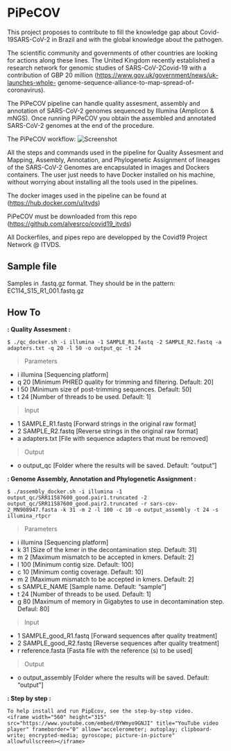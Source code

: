 # PiPeCOV
This project proposes to contribute to fill the knowledge gap about Covid-19SARS-CoV-2 in Brazil and with the global knowledge about the pathogen. 

The scientific community and governments of other countries are looking for actions along these lines. The United Kingdom recently established a research network for genomic studies of SARS-CoV-2Covid-19 with a contribution of GBP 20 million (https://www.gov.uk/government/news/uk-launches-whole- genome-sequence-alliance-to-map-spread-of-coronavirus).

The PiPeCOV pipeline can handle quality assesment, assembly and annotation of SARS-CoV-2 genomes sequenced by Illumina (Amplicon & mNGS). Once running PiPeCOV you obtain the assembled and annotated SARS-CoV-2 genomes at the end of the procedure.

The PiPeCOV workflow:
![Screenshot](pipecov.png)

All the steps and commands used in the pipeline for Quality Assesment and Mapping, Assembly, Annotation, and Phylogenetic Assignment of lineages of the SARS-CoV-2 Genomes are encapsulated in images and Dockers containers. The user just needs to have Docker installed on his machine, without worrying about installing all the tools used in the pipelines.

The docker images used in the pipeline can be found at (https://hub.docker.com/u/itvds)

PiPeCOV must be downloaded from this repo (https://github.com/alvesrco/covid19_itvds)

All Dockerfiles, and pipes repo are developped by the Covid19 Project Network @ ITVDS.

## Sample file

Samples in .fastq.gz format. They should be in the pattern: EC114_S15_R1_001.fastq.gz

## How To

**: Quality Assesment :**
```
$ ./qc_docker.sh -i illumina -1 SAMPLE_R1.fastq -2 SAMPLE_R2.fastq -a adapters.txt -q 20 -l 50 -o output_qc -t 24
```
> Parameters
- i illumina		[Sequencing platform]
- q 20		[Minimum PHRED quality for trimming and filtering. Default: 20]
- l 50		[Minimum size of post-trimming sequences. Default: 50]
- t 24		[Number of threads to be used. Default: 1]
> Input
- 1 SAMPLE_R1.fastq	[Forward strings in the original raw format]
- 2 SAMPLE_R2.fastq	[Reverse strings in the original raw format]
- a adapters.txt		[File with sequence adapters that must be removed]
> Output
- o output_qc		[Folder where the results will be saved. Default: “output”]

**: Genome Assembly, Annotation and Phylogenetic Assignment :**
```
$ ./assembly_docker.sh -i illumina -1 output_qc/SRR11587600_good.pair1.truncated -2 output_qc/SRR11587600_good.pair2.truncated -r sars-cov-2_MN908947.fasta -k 31 -m 2 -l 100 -c 10 -o output_assembly -t 24 -s illumina_rtpcr
```
> Parameters
- i illumina		[Sequencing platform]
- k 31		[Size of the kmer in the decontamination step. Default: 31]
- m 2		[Maximum mismatch to be accepted in kmers. Default: 2]
- l 100		[Minimum contig size. Default: 100]
- c 10		[Minimum contig coverage. Default: 10]
- m 2		[Maximum mismatch to be accepted in kmers. Default: 2]
- s SAMPLE_NAME		[Sample name. Default: “sample”]
- t 24		[Number of threads to be used. Default: 1]
- g 80		[Maximum of memory in Gigabytes to use in decontamination step. Defaul: 80]
> Input
- 1 SAMPLE_good_R1.fastq	[Forward sequences after quality treatment]
- 2 SAMPLE_good_R2.fastq	[Reverse sequences after quality treatment]
- r reference.fasta		[Fasta file with the reference (s) to be used]
> Output
- o output_assembly		[Folder where the results will be saved. Default: “output”]

**: Step by step :**
```
To help install and run PipEcov, see the step-by-step video.
<iframe width="560" height="315" src="https://www.youtube.com/embed/0YWmyo9GNJI" title="YouTube video player" frameborder="0" allow="accelerometer; autoplay; clipboard-write; encrypted-media; gyroscope; picture-in-picture" allowfullscreen></iframe>
